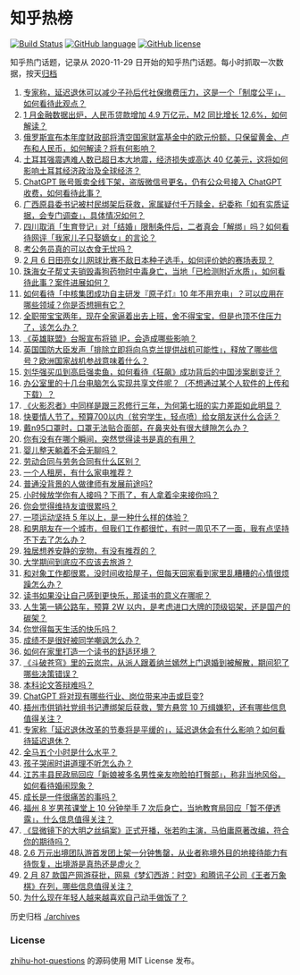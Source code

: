 # 知乎热榜
[![Build Status](https://github.com/ToWeLong/zhihu-hot-questions/workflows/CI/badge.svg)](https://github.com/ToWeLong/zhihu-hot-questions/actions)
[![GitHub language](https://img.shields.io/badge/language-golang-orange.svg)](https://golang.org/)
[![GitHub license](https://img.shields.io/github/license/ToWeLong/zhihu-hot-questions)](https://github.com/ToWeLong/zhihu-hot-questions/blob/main/LICENSE)

知乎热门话题，记录从 2020-11-29 日开始的知乎热门话题。每小时抓取一次数据，按天[归档](./archives)

<!-- BEGIN -->

1. [专家称，延迟退休可以减少子孙后代社保缴费压力，这是一个「制度公平」，如何看待此观点？](https://www.zhihu.com/question/583205512)
1. [1 月金融数据出炉，人民币贷款增加 4.9 万亿元，M2 同比增长 12.6%，如何解读？](https://www.zhihu.com/question/583202284)
1. [俄罗斯宣布本年度财政部将清空国家财富基金中的欧元份额，只保留黄金、卢布和人民币，如何解读？将有何影响？](https://www.zhihu.com/question/583148024)
1. [土耳其强震遇难人数已超日本大地震，经济损失或高达 40 亿美元，这将如何影响土耳其经济政治及全球经济？](https://www.zhihu.com/question/583139583)
1. [ChatGPT 账号贩卖全线下架，盗版微信号更名，仍有公众号接入 ChatGPT 收费，如何看待此事？](https://www.zhihu.com/question/582948141)
1. [广西原县委书记被村民绑架后获救，家属疑付千万赎金，纪委称「如有实质证据，会专门调查」，具体情况如何？](https://www.zhihu.com/question/583155127)
1. [四川取消「生育登记」对「结婚」限制条件后，二者真会「解绑」吗？如何看待网评「我家儿子只娶嫡女」的言论？](https://www.zhihu.com/question/583167820)
1. [考公务员真的可以衣食无忧吗？](https://www.zhihu.com/question/573640753)
1. [2 月 6 日田亮女儿网球比赛不敌日本种子选手，如何评价她的赛场表现？](https://www.zhihu.com/question/582635570)
1. [珠海女子帮丈夫销毁毒狗药物时中毒身亡，当地「已检测附近水质」，如何看待此事？案件进展如何？](https://www.zhihu.com/question/582931203)
1. [如何看待「中核集团成功自主研发『原子灯』10 年不用充电」？可以应用在哪些领域？你是否想拥有它？](https://www.zhihu.com/question/583071413)
1. [全职带宝宝两年，现在全家逼着出去上班，舍不得宝宝，但是也顶不住压力了，该怎么办？](https://www.zhihu.com/question/582036709)
1. [《英雄联盟》台服宣布将锁 IP，会造成哪些影响？](https://www.zhihu.com/question/583163266)
1. [英国国防大臣发声「排除立即将向乌克兰提供战机可能性」，释放了哪些信号？欧洲国家战机参战意味着什么？](https://www.zhihu.com/question/583047397)
1. [刘华强买瓜到高启强卖鱼，如何看待《狂飙》成功背后的中国涉案剧变迁？](https://www.zhihu.com/question/582917153)
1. [办公室里的十几台电脑怎么实现共享文件呢？（不想通过某个人软件的上传和下载）？](https://www.zhihu.com/question/65858411)
1. [《火影忍者》中同样是跟三忍修行三年，为何第七班的实力差距如此明显？](https://www.zhihu.com/question/567910290)
1. [快要情人节了，预算700以内（贫穷学生，轻点喷）给女朋友送什么合适？](https://www.zhihu.com/question/582463799)
1. [戴n95口罩时，口罩无法贴合面部，在鼻夹处有很大缝隙怎么办？](https://www.zhihu.com/question/572807753)
1. [你有没有在哪个瞬间，突然觉得读书是真的有用？](https://www.zhihu.com/question/583034293)
1. [婴儿整天躺着不会无聊吗？](https://www.zhihu.com/question/578082706)
1. [劳动合同与劳务合同有什么区别？](https://www.zhihu.com/question/439682689)
1. [一个人租房，有什么家电推荐？](https://www.zhihu.com/question/581253311)
1. [普通没背景的人做律师有发展前途吗?](https://www.zhihu.com/question/582130092)
1. [小时候放学你有人接吗？下雨了，有人拿着伞来接你吗？](https://www.zhihu.com/question/582765976)
1. [你会觉得维持友谊很累吗？](https://www.zhihu.com/question/575716471)
1. [一项运动坚持 5 年以上，是一种什么样的体验？](https://www.zhihu.com/question/581077761)
1. [和男朋友在一个城市，但我们工作都很忙，有时一周见不了一面，我有点坚持不下去了怎么办？](https://www.zhihu.com/question/581984443)
1. [独居想养安静的宠物，有没有推荐的？](https://www.zhihu.com/question/582464403)
1. [大学期间到底应不应该去旅游？](https://www.zhihu.com/question/582608892)
1. [和对象工作都很累，没时间收拾屋子，但每天回家看到家里乱糟糟的心情很烦躁怎么办？](https://www.zhihu.com/question/581989977)
1. [读书如果没让自己感到更快乐，那读书的意义在哪呢？](https://www.zhihu.com/question/583052539)
1. [人生第一辆公路车，预算 2W 以内，是考虑进口大牌的顶级铝架，还是国产的碳架？](https://www.zhihu.com/question/582623389)
1. [你觉得每天生活的快乐吗？](https://www.zhihu.com/question/582011156)
1. [成绩不是很好被同学嘲讽怎么办？](https://www.zhihu.com/question/581668519)
1. [如何在家里打造一个读书的舒适环境？](https://www.zhihu.com/question/581350324)
1. [《斗破苍穹》里的云岚宗，从派人跟着纳兰嫣然上门退婚到被解散，期间犯了哪些决策错误？](https://www.zhihu.com/question/581363214)
1. [本科论文答辩难吗？](https://www.zhihu.com/question/392229198)
1. [ChatGPT 将对现有哪些行业、岗位带来冲击或巨变?](https://www.zhihu.com/question/582645214)
1. [梧州市供销社党组书记遭绑架后获救，警方悬赏 10 万缉嫌犯，还有哪些信息值得关注？](https://www.zhihu.com/question/583187477)
1. [专家称「延迟退休改革的节奏将是平缓的」，延迟退休会有什么影响？如何看待延迟退休？](https://www.zhihu.com/question/583148889)
1. [全马五个小时是什么水平？](https://www.zhihu.com/question/582157828)
1. [孩子哭闹时讲道理不听怎么办？](https://www.zhihu.com/question/576093289)
1. [江苏丰县民政局回应「新娘被多名男性亲友吻脸拍打臀部」，称非当地风俗，如何看待婚闹现象？](https://www.zhihu.com/question/583136134)
1. [成长是一件很痛苦的事吗？](https://www.zhihu.com/question/309014229)
1. [福州 8 岁男孩课堂上 10 分钟举手 7 次后身亡，当地教育局回应「暂不便透露」，什么信息值得关注？](https://www.zhihu.com/question/583135834)
1. [《显微镜下的大明之丝绢案》正式开播，张若昀主演，马伯庸原著改编，符合你的期待吗？](https://www.zhihu.com/question/582585740)
1. [2.6 万元出境团队游首发团上架一分钟售罄，从业者称境外目的地接待能力有待恢复，出境游是真热还是虚火？](https://www.zhihu.com/question/582581954)
1. [2 月 87 款国产网游获批，网易《梦幻西游：时空》和腾讯子公司《王者万象棋》在列，哪些信息值得关注？](https://www.zhihu.com/question/583255345)
1. [为什么现在年轻人越来越喜欢自己动手做饭了？](https://www.zhihu.com/question/576339155)

<!-- END -->

历史归档 [./archives](./archives)


### License
[zhihu-hot-questions](https://github.com/towelong/zhihu-hot-questions) 的源码使用 MIT License 发布。